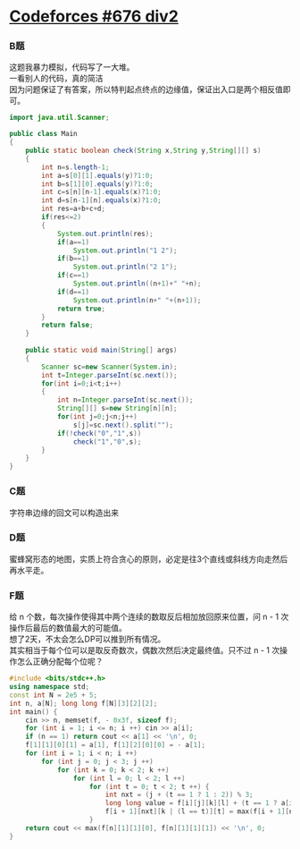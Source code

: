 # [Codeforces #676 div2](http://codeforces.com/contest/1421)

### B题
这题我暴力模拟，代码写了一大堆。  
一看别人的代码，真的简洁  
因为问题保证了有答案，所以特判起点终点的边缘值，保证出入口是两个相反值即可。
```java
import java.util.Scanner;

public class Main
{	
	public static boolean check(String x,String y,String[][] s)
	{
		int n=s.length-1;
		int a=s[0][1].equals(y)?1:0;
		int b=s[1][0].equals(y)?1:0;
		int c=s[n][n-1].equals(x)?1:0;
		int d=s[n-1][n].equals(x)?1:0;
		int res=a+b+c+d;
		if(res<=2)
		{
			System.out.println(res);
			if(a==1)
				System.out.println("1 2");
			if(b==1)
				System.out.println("2 1");
			if(c==1)
				System.out.println((n+1)+" "+n);
			if(d==1)
				System.out.println(n+" "+(n+1));
			return true;
		}
		return false;
	}
	
	public static void main(String[] args)
	{
		Scanner sc=new Scanner(System.in);
		int t=Integer.parseInt(sc.next());
		for(int i=0;i<t;i++)
		{
			int n=Integer.parseInt(sc.next());
			String[][] s=new String[n][n];
			for(int j=0;j<n;j++)
				s[j]=sc.next().split("");
			if(!check("0","1",s))
				check("1","0",s);
		}
	}
}
```

### C题
字符串边缘的回文可以构造出来

### D题
蜜蜂窝形态的地图，实质上符合贪心的原则，必定是往3个直线或斜线方向走然后再水平走。

### F题
给 n 个数，每次操作使得其中两个连续的数取反后相加放回原来位置，问 n - 1 次操作后最后的数值最大的可能值。  
想了2天，不太会怎么DP可以推到所有情况。  
其实相当于每个位可以是取反奇数次，偶数次然后决定最终值。只不过 n - 1 次操作怎么正确分配每个位呢？

```cpp
#include <bits/stdc++.h>
using namespace std;
const int N = 2e5 + 5;
int n, a[N]; long long f[N][3][2][2];
int main() {
	cin >> n, memset(f, - 0x3f, sizeof f);
	for (int i = 1; i <= n; i ++) cin >> a[i];
	if (n == 1) return cout << a[1] << '\n', 0;
	f[1][1][0][1] = a[1], f[1][2][0][0] = - a[1];
	for (int i = 1; i < n; i ++)
		for (int j = 0; j < 3; j ++)
			for (int k = 0; k < 2; k ++)
				for (int l = 0; l < 2; l ++)
					for (int t = 0; t < 2; t ++) {
						int nxt = (j + (t == 1 ? 1 : 2)) % 3;
						long long value = f[i][j][k][l] + (t == 1 ? a[i + 1] : - a[i + 1]);
						f[i + 1][nxt][k | (l == t)][t] = max(f[i + 1][nxt][k | (l == t)][t], value);
					}
	return cout << max(f[n][1][1][0], f[n][1][1][1]) << '\n', 0;
}
```